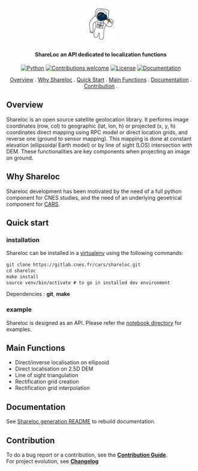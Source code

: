 

 
<div align="center">
  <a href="https://github.com/CNES/shareloc"><img src="docs/source/images/shareloc_picto.svg" alt="Shareloc" title="Shareloc"  width="20%"></a>

<h4>ShareLoc an API dedicated to localization functions</h4>

[![Python](https://img.shields.io/badge/python-v3.6+-blue.svg)](https://www.python.org/downloads/release/python-360/)
[![Contributions welcome](https://img.shields.io/badge/contributions-welcome-orange.svg)](CONTRIBUTING.md)
[![License](https://img.shields.io/badge/License-Apache%202.0-blue.svg)](https://opensource.org/licenses/Apache-2.0/)
[![Documentation](https://readthedocs.org/projects/shareloc/badge/?version=latest)](https://shareloc.readthedocs.io/?badge=latest)

<p>
  <a href="#overview">Overview</a> .
  <a href="#why-shareloc">Why Shareloc</a> .
  <a href="#quick-start">Quick Start</a> .
  <a href="#main-functions">Main Functions</a> .
  <a href="#documentation">Documentation</a> .
  <a href="#contribution">Contribution</a> .
</p>
</div>

## Overview

Shareloc is an open source satellite geolocation library. 
It performs image coordinates (row, col) to geographic (lat, lon, h) or projected (x, y, h)  coordinates  direct mapping using RPC model or direct location grids, and reverse one (ground to sensor mapping). 
This mapping is done at constant elevation (ellipsoidal Earth model) or by line of sight (LOS) intersection with DEM. 
These functionalities are key components when projecting an image on ground.

## Why Shareloc

Shareloc development has been motivated by the need of a full python component for CNES studies, and the need of an underlying geoetrical component for <a href="https://github.com/CNES/cars">CARS</a>.   


## Quick start

### installation

Shareloc can be installed in a  [virtualenv](https://docs.python.org/3/library/venv) using the following commands:

```
git clone https://gitlab.cnes.fr/cars/shareloc.git
cd shareloc
make install
source venv/bin/activate # to go in installed dev environment
```

Dependencies : **git**, **make**

### example

Shareloc is designed as an API. Please refer the [notebook directory](notebooks) for examples. 


## Main Functions

* Direct/inverse localisation on ellipsoid
* Direct localisation on 2.5D DEM
* Line of sight triangulation
* Rectification grid creation
* Rectification grid interpolation

## Documentation

See [Shareloc generation README](docs/README.md) to rebuild documentation.

## Contribution

To do a bug report or a contribution, see the [**Contribution Guide**](CONTRIBUTING.md).  
For project evolution, see [**Changelog**](CHANGELOG.md)